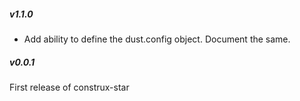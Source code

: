 ##### v1.1.0

* Add ability to define the dust.config object. Document the same.

##### v0.0.1

First release of construx-star